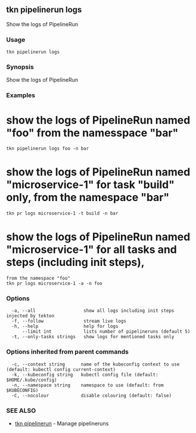 ## tkn pipelinerun logs

Show the logs of PipelineRun

### Usage

```
tkn pipelinerun logs
```

### Synopsis

Show the logs of PipelineRun

### Examples


  # show the logs of PipelineRun named "foo" from the namesspace "bar"
    tkn pipelinerun logs foo -n bar

  # show the logs of PipelineRun named "microservice-1" for task "build" only, from the namespace "bar"
    tkn pr logs microservice-1 -t build -n bar

  # show the logs of PipelineRun named "microservice-1" for all tasks and steps (including init steps),
    from the namespace "foo"
    tkn pr logs microservice-1 -a -n foo
   

### Options

```
  -a, --all                  show all logs including init steps injected by tekton
  -f, --follow               stream live logs
  -h, --help                 help for logs
      --limit int            lists number of pipelineruns (default 5)
  -t, --only-tasks strings   show logs for mentioned tasks only
```

### Options inherited from parent commands

```
  -c, --context string      name of the kubeconfig context to use (default: kubectl config current-context)
  -k, --kubeconfig string   kubectl config file (default: $HOME/.kube/config)
  -n, --namespace string    namespace to use (default: from $KUBECONFIG)
  -C, --nocolour            disable colouring (default: false)
```

### SEE ALSO

* [tkn pipelinerun](tkn_pipelinerun.md)	 - Manage pipelineruns

